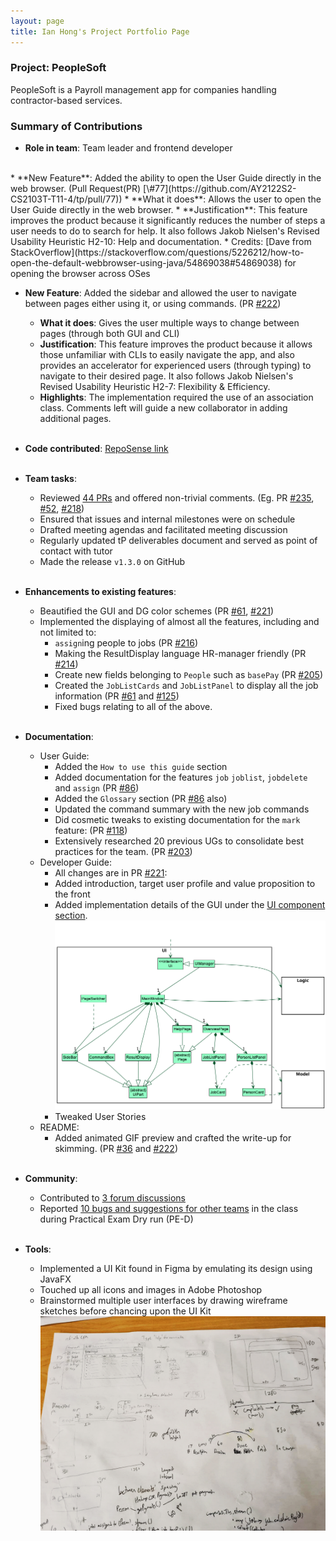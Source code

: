 ```yaml
---
layout: page
title: Ian Hong's Project Portfolio Page
---
```


### Project: PeopleSoft

PeopleSoft is a Payroll management app for companies handling contractor-based services.


### Summary of Contributions

* **Role in team**: Team leader and frontend developer  
<br>
* **New Feature**: Added the ability to open the User Guide directly in the web browser. (Pull Request(PR) [\#77](https://github.com/AY2122S2-CS2103T-T11-4/tp/pull/77))
  * **What it does**: Allows the user to open the User Guide directly in the web browser.
  * **Justification**: This feature improves the product because it significantly reduces the number of steps a user needs to do to search for help. It also follows Jakob Nielsen's Revised Usability Heuristic H2-10: Help and documentation.
  * Credits: [Dave from StackOverflow](https://stackoverflow.com/questions/5226212/how-to-open-the-default-webbrowser-using-java/54869038#54869038) for opening the browser across OSes  
    <br>

* **New Feature**: Added the sidebar and allowed the user to navigate between pages either using it, or using commands. (PR [\#222](https://github.com/AY2122S2-CS2103T-T11-4/tp/pull/222))
  * **What it does**: Gives the user multiple ways to change between pages (through both GUI and CLI)
  * **Justification**: This feature improves the product because it allows those unfamiliar with CLIs to easily navigate the app, and also provides an accelerator for experienced users (through typing) to navigate to their desired page. It also follows Jakob Nielsen's Revised Usability Heuristic H2-7: Flexibility & Efficiency.
  * **Highlights**: The implementation required the use of an association class. Comments left will guide a new collaborator in adding additional pages.  
    <br>

* **Code contributed**: [RepoSense link](https://nus-cs2103-ay2122s2.github.io/tp-dashboard/?search=ian-from-dover&sort=groupTitle&sortWithin=title&since=2022-02-18&timeframe=commit&mergegroup=&groupSelect=groupByRepos&breakdown=true&checkedFileTypes=docs~functional-code~test-code~other&tabOpen=true&tabType=authorship&zFR=false&tabAuthor=ian-from-dover&tabRepo=AY2122S2-CS2103T-T11-4%2Ftp%5Bmaster%5D&authorshipIsMergeGroup=false&authorshipFileTypes=docs~functional-code~test-code~other&authorshipIsBinaryFileTypeChecked=false)  
  <br>

* **Team tasks**:
  * Reviewed [44 PRs](https://github.com/AY2122S2-CS2103T-T11-4/tp/pulls?q=is%3Apr+is%3Aclosed+reviewed-by%3Aian-from-dover+) and offered non-trivial comments. (Eg. PR [\#235](https://github.com/AY2122S2-CS2103T-T11-4/tp/pull/235), [\#52](https://github.com/AY2122S2-CS2103T-T11-4/tp/pull/52), [\#218](https://github.com/AY2122S2-CS2103T-T11-4/tp/pull/218))
  * Ensured that issues and internal milestones were on schedule
  * Drafted meeting agendas and facilitated meeting discussion
  * Regularly updated tP deliverables document and served as point of contact with tutor
  * Made the release `v1.3.0` on GitHub  
    <br>

* **Enhancements to existing features**:
  * Beautified the GUI and DG color schemes (PR [\#61](https://github.com/AY2122S2-CS2103T-T11-4/tp/pull/61), [\#221](https://github.com/AY2122S2-CS2103T-T11-4/tp/pull/221))
  * Implemented the displaying of almost all the features, including and not limited to:
    * `assign`ing people to jobs (PR [\#216](https://github.com/AY2122S2-CS2103T-T11-4/tp/pull/216))
    * Making the ResultDisplay language HR-manager friendly (PR [\#214](https://github.com/AY2122S2-CS2103T-T11-4/tp/pull/214))
    * Create new fields belonging to `People` such as `basePay` (PR [\#205](https://github.com/AY2122S2-CS2103T-T11-4/tp/pull/205))
    * Created the `JobListCards` and `JobListPanel` to display all the job information (PR [\#61](https://github.com/AY2122S2-CS2103T-T11-4/tp/pull/61) and [\#125](https://github.com/AY2122S2-CS2103T-T11-4/tp/pull/125))
    * Fixed bugs relating to all of the above.  
      <br>

* **Documentation**:
  * User Guide:
    * Added the `How to use this guide` section
    * Added documentation for the features `job` `joblist`, `jobdelete` and `assign` (PR [\#86](https://github.com/AY2122S2-CS2103T-T11-4/tp/pull/86/files))
    * Added the `Glossary` section (PR [\#86](https://github.com/AY2122S2-CS2103T-T11-4/tp/pull/86/files) also)
    * Updated the command summary with the new job commands
    * Did cosmetic tweaks to existing documentation for the `mark` feature: (PR [\#118](https://github.com/AY2122S2-CS2103T-T11-4/tp/pull/118/))
    * Extensively researched 20 previous UGs to consolidate best practices for the team. (PR [\#203](https://github.com/AY2122S2-CS2103T-T11-4/tp/issues/203))
  * Developer Guide:
    * All changes are in PR [\#221](https://github.com/AY2122S2-CS2103T-T11-4/tp/pull/221):
    * Added introduction, target user profile and value proposition to the front
    * Added implementation details of the GUI under the [UI component section](https://ay2122s2-cs2103t-t11-4.github.io/tp/DeveloperGuide.html).
      ![UI Class Diagram](../images/UiClassDiagram.png)
    * Tweaked User Stories
  * README:
    * Added animated GIF preview and crafted the write-up for skimming. (PR [\#36](https://github.com/AY2122S2-CS2103T-T11-4/tp/pull/36) and [\#222](https://github.com/AY2122S2-CS2103T-T11-4/tp/pull/222))  
  <br>

* **Community**:
  * Contributed to [3 forum discussions](https://github.com/nus-cs2103-AY2122S2/forum/issues?q=is%3Aissue+author%3Aian-from-dover)
  * Reported [10 bugs and suggestions for other teams](https://github.com/ian-from-dover/ped/issues) in the class during Practical Exam Dry run (PE-D)  
    <br>

* **Tools**:
  * Implemented a UI Kit found in Figma by emulating its design using JavaFX
  * Touched up all icons and images in Adobe Photoshop
  * Brainstormed multiple user interfaces by drawing wireframe sketches before chancing upon the UI Kit
![Sketches](../images/ian_sketches.jpg)
